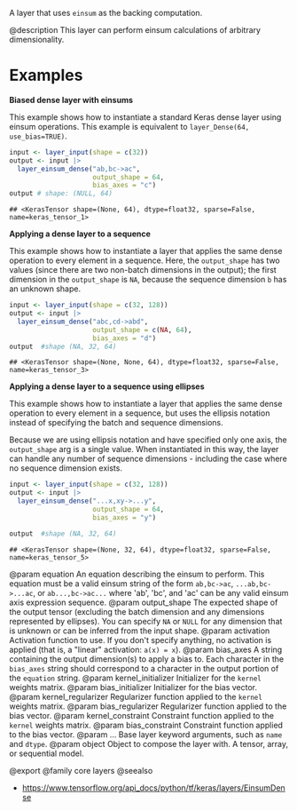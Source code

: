 A layer that uses `einsum` as the backing computation.

@description
This layer can perform einsum calculations of arbitrary dimensionality.

# Examples
**Biased dense layer with einsums**

This example shows how to instantiate a standard Keras dense layer using
einsum operations. This example is equivalent to
`layer_Dense(64, use_bias=TRUE)`.


```r
input <- layer_input(shape = c(32))
output <- input |>
  layer_einsum_dense("ab,bc->ac",
                     output_shape = 64,
                     bias_axes = "c")
output # shape: (NULL, 64)
```

```
## <KerasTensor shape=(None, 64), dtype=float32, sparse=False, name=keras_tensor_1>
```

**Applying a dense layer to a sequence**

This example shows how to instantiate a layer that applies the same dense
operation to every element in a sequence. Here, the `output_shape` has two
values (since there are two non-batch dimensions in the output); the first
dimension in the `output_shape` is `NA`, because the sequence dimension
`b` has an unknown shape.


```r
input <- layer_input(shape = c(32, 128))
output <- input |>
  layer_einsum_dense("abc,cd->abd",
                     output_shape = c(NA, 64),
                     bias_axes = "d")
output  #shape (NA, 32, 64)
```

```
## <KerasTensor shape=(None, None, 64), dtype=float32, sparse=False, name=keras_tensor_3>
```

**Applying a dense layer to a sequence using ellipses**

This example shows how to instantiate a layer that applies the same dense
operation to every element in a sequence, but uses the ellipsis notation
instead of specifying the batch and sequence dimensions.

Because we are using ellipsis notation and have specified only one axis, the
`output_shape` arg is a single value. When instantiated in this way, the
layer can handle any number of sequence dimensions - including the case
where no sequence dimension exists.


```r
input <- layer_input(shape = c(32, 128))
output <- input |>
  layer_einsum_dense("...x,xy->...y",
                     output_shape = 64,
                     bias_axes = "y")

output  #shape (NA, 32, 64)
```

```
## <KerasTensor shape=(None, 32, 64), dtype=float32, sparse=False, name=keras_tensor_5>
```

@param equation An equation describing the einsum to perform.
    This equation must be a valid einsum string of the form
    `ab,bc->ac`, `...ab,bc->...ac`, or
    `ab...,bc->ac...` where 'ab', 'bc', and 'ac' can be any valid einsum
    axis expression sequence.
@param output_shape The expected shape of the output tensor
    (excluding the batch dimension and any dimensions
    represented by ellipses). You can specify `NA` or `NULL` for any dimension
    that is unknown or can be inferred from the input shape.
@param activation Activation function to use. If you don't specify anything,
    no activation is applied
    (that is, a "linear" activation: `a(x) = x`).
@param bias_axes A string containing the output dimension(s)
    to apply a bias to. Each character in the `bias_axes` string
    should correspond to a character in the output portion
    of the `equation` string.
@param kernel_initializer Initializer for the `kernel` weights matrix.
@param bias_initializer Initializer for the bias vector.
@param kernel_regularizer Regularizer function applied to the `kernel` weights
    matrix.
@param bias_regularizer Regularizer function applied to the bias vector.
@param kernel_constraint Constraint function applied to the `kernel` weights
    matrix.
@param bias_constraint Constraint function applied to the bias vector.
@param ... Base layer keyword arguments, such as `name` and `dtype`.
@param object Object to compose the layer with. A tensor, array, or sequential model.

@export
@family core layers
@seealso
+ <https://www.tensorflow.org/api_docs/python/tf/keras/layers/EinsumDense>

